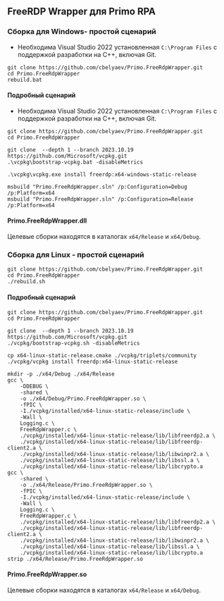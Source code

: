 ## FreeRDP Wrapper для Primo RPA

### Сборка для Windows- простой сценарий

* Необходима Visual Studio 2022 установленная `C:\Program Files` с поддержкой разработки на C++, включая Git.

```
git clone https://github.com/cbelyaev/Primo.FreeRdpWrapper.git
cd Primo.FreeRdpWrapper
rebuild.bat
```

#### Подробный сценарий

* Необходима Visual Studio 2022 установленная `C:\Program Files` с поддержкой разработки на C++, включая Git.

```
git clone https://github.com/cbelyaev/Primo.FreeRdpWrapper.git
cd Primo.FreeRdpWrapper

git clone  --depth 1 --branch 2023.10.19 https://github.com/Microsoft/vcpkg.git
.\vcpkg\bootstrap-vcpkg.bat -disableMetrics

.\vcpkg\vcpkg.exe install freerdp:x64-windows-static-release

msbuild "Primo.FreeRdpWrapper.sln" /p:Configuration=Debug /p:Platform=x64
msbuild "Primo.FreeRdpWrapper.sln" /p:Configuration=Release /p:Platform=x64
```

#### Primo.FreeRdpWrapper.dll
Целевые сборки находятся в каталогах `x64/Release` и `x64/Debug`.

### Сборка для Linux - простой сценарий

```
git clone https://github.com/cbelyaev/Primo.FreeRdpWrapper.git
cd Primo.FreeRdpWrapper
./rebuild.sh
```

#### Подробный сценарий

```
git clone https://github.com/cbelyaev/Primo.FreeRdpWrapper.git
cd Primo.FreeRdpWrapper

git clone  --depth 1 --branch 2023.10.19 https://github.com/Microsoft/vcpkg.git
./vcpkg/bootstrap-vcpkg.sh -disableMetrics

cp x64-linux-static-release.cmake ./vcpkg/triplets/community
./vcpkg/vcpkg install freerdp:x64-linux-static-release

mkdir -p ./x64/Debug ./x64/Release
gcc \
    -DDEBUG \
    -shared \
    -o ./x64/Debug/Primo.FreeRdpWrapper.so \
    -fPIC \
    -I./vcpkg/installed/x64-linux-static-release/include \
    -Wall \
    Logging.c \
    FreeRdpWrapper.c \
    ./vcpkg/installed/x64-linux-static-release/lib/libfreerdp2.a \
    ./vcpkg/installed/x64-linux-static-release/lib/libfreerdp-client2.a \
    ./vcpkg/installed/x64-linux-static-release/lib/libwinpr2.a \
    ./vcpkg/installed/x64-linux-static-release/lib/libssl.a \
    ./vcpkg/installed/x64-linux-static-release/lib/libcrypto.a
gcc \
    -shared \
    -o ./x64/Release/Primo.FreeRdpWrapper.so \
    -fPIC \
    -I./vcpkg/installed/x64-linux-static-release/include \
    -Wall \
    Logging.c \
    FreeRdpWrapper.c \
    ./vcpkg/installed/x64-linux-static-release/lib/libfreerdp2.a \
    ./vcpkg/installed/x64-linux-static-release/lib/libfreerdp-client2.a \
    ./vcpkg/installed/x64-linux-static-release/lib/libwinpr2.a \
    ./vcpkg/installed/x64-linux-static-release/lib/libssl.a \
    ./vcpkg/installed/x64-linux-static-release/lib/libcrypto.a
strip ./x64/Release/Primo.FreeRdpWrapper.so
```

#### Primo.FreeRdpWrapper.so
Целевые сборки находятся в каталогах `x64/Release` и `x64/Debug`.
